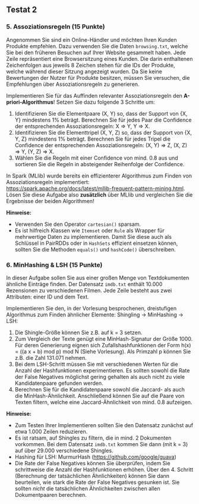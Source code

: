 ## Testat 2

### 5. Assoziationsregeln (15 Punkte)

Angenommen Sie sind ein Online-Händler und möchten Ihren Kunden Produkte empfehlen. Dazu verwenden Sie die Daten `browsing.txt`, welche Sie bei den früheren Besuchen auf Ihrer Website gesammelt haben. Jede Zeile repräsentiert eine Browsersitzung eines Kunden. Die darin enthaltenen Zeichenfolgen aus jeweils 8 Zeichen stehen für die IDs der Produkte, welche während dieser Sitzung angezeigt wurden. Da Sie keine Bewertungen der Nutzer für Produkte besitzen, müssen Sie versuchen, die Empfehlungen über Assoziationsregeln zu generieren.

Implementieren Sie für das Auffinden relevanter Assoziationsregeln den **A-priori-Algorithmus**! Setzen Sie dazu folgende 3 Schritte um: 

1. Identifizieren Sie die Elementpaare (X, Y) so, dass der Support von {X, Y} mindestens 1% beträgt. Berechnen Sie für jedes Paar die Confidence der entsprechenden Assoziationsregeln: X ⇒ Y, Y ⇒ X. 
2. Identifizieren Sie die Elementtripel (X, Y, Z) so, dass der Support von {X, Y, Z} mindestens 1% beträgt. Berechnen Sie für jedes Tripel die Confidence der entsprechenden Assoziationsregeln: (X, Y) ⇒ Z, (X, Z) ⇒ Y, (Y, Z) ⇒ X.
3. Wählen Sie die Regeln mit einer Confidence von mind. 0.8 aus und sortieren Sie die Regeln in absteigender Reihenfolge der Confidence.  

In Spark (MLlib) wurde bereits ein effizienterer Algorithmus zum Finden von Assoziationsregeln implementiert: <https://spark.apache.org/docs/latest/mllib-frequent-pattern-mining.html>. Lösen Sie diese Aufgabe also **zusätzlich** über MLlib und vergleichen Sie die Ergebnisse der beiden Algorithmen!

**Hinweise:**

- Verwenden Sie den Operator `cartesian()` sparsam.
- Es ist hilfreich Klassen wie `Itemset` oder `Rule` als Wrapper für mehrwertige Daten zu implementieren. Damit Sie diese auch als Schlüssel in PairRDDs oder in `HashSets` effizient einsetzen können, sollten Sie die Methoden `equals()` und `hashCode()` überschreiben.

### 6. MinHashing & LSH (15 Punkte)

In dieser Aufgabe sollen Sie aus einer großen Menge von Textdokumenten ähnliche Einträge finden. Der Datensatz `imdb.txt` enthält 10.000 Rezensionen zu verschiedenen Filmen. Jede Zeile besteht aus zwei Attributen: einer ID und dem Text.

Implementieren Sie den, in der Vorlesung besprochenen, dreistufigen Algorithmus zum Finden ähnlicher Elemente: Shingling -> MinHashing -> LSH:

1. Die Shingle-Größe können Sie z.B. auf k = 3 setzen.  
2. Zum Vergleich der Texte genügt eine MinHash-Signatur der Größe 1000. Für deren Generierung eignen sich Zufallshashfunktionen der Form h(x) = ((a x + b) mod p) mod N (Siehe Vorlesung). Als Primzahl p können Sie z.B. die Zahl 131.071 nehmen. 
3. Bei dem LSH-Schritt müssen Sie mit verschiedenen Werten für die Anzahl der Hashfunktionen experimentieren. Es sollten sowohl die Rate der False Negatives möglichst gering gehalten als auch nicht zu viele Kandidatenpaare gefunden werden.
4. Berechnen Sie für die Kandidatenpaare sowohl die Jaccard- als auch die MinHash-Ähnlichkeit. Anschließend können Sie auf die Paare von Texten filtern, welche eine Jaccard-Ähnlichkeit von mind. 0.8 aufzeigen.

**Hinweise:** 

- Zum Testen Ihrer Implementieren sollten Sie den Datensatz zunächst auf etwa 1.000 Zeilen reduzieren. 
- Es ist ratsam, auf Shingles zu filtern, die in mind. 2 Dokumenten vorkommen. Bei dem Datensatz `imdb.txt` kommen Sie dann (mit k = 3) auf über 29.000 verschiedene Shingles.
- Hashing für LSH: MurmurHash (<https://github.com/google/guava>)
- Die Rate der False Negatives können Sie überprüfen, indem Sie schrittweise die Anzahl der Hashfunktionen erhöhen. Über den 4. Schritt (Berechnung der tatsächlichen Ähnlichkeiten) können Sie dann beurteilen, wie stark die Rate der False Negatives gesunken ist. Sie sollten *nicht* die tatsächlichen Ähnlichkeiten zwischen allen Dokumentpaaren berechnen.
